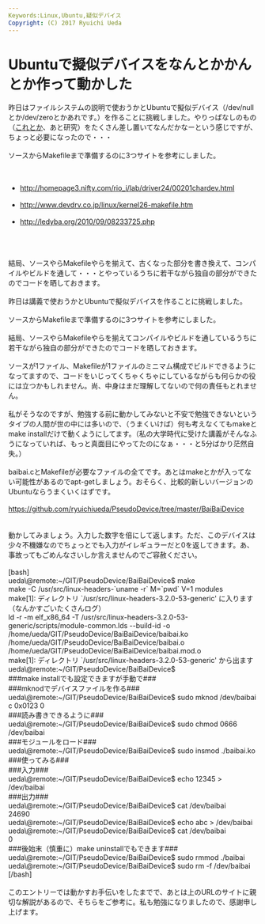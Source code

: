 ```yaml
---
Keywords:Linux,Ubuntu,疑似デバイス
Copyright: (C) 2017 Ryuichi Ueda
---
```

# Ubuntuで擬似デバイスをなんとかかんとか作って動かした
<!--:ja-->昨日はファイルシステムの説明で使おうかとUbuntuで擬似デバイス（/dev/nullとか/dev/zeroとかあれです。）を作ることに挑戦しました。やりっぱなしのもの（<a href="http://blog.ueda.asia/?p=2133" title="グルー言語を作る作業を少し進めた" target="_blank">これとか</a>、あと研究）をたくさん差し置いてなんだかなーという感じですが、ちょっと必要になったので・・・<br />
<br />
ソースからMakefileまで準備するのに3つサイトを参考にしました。<br />
<br />
<ul><br />
 <li><a href="http://homepage3.nifty.com/rio_i/lab/driver24/00201chardev.html" target="_blank">http://homepage3.nifty.com/rio_i/lab/driver24/00201chardev.html</a></li><br />
 <li><a href="http://www.devdrv.co.jp/linux/kernel26-makefile.htm" target="_blank">http://www.devdrv.co.jp/linux/kernel26-makefile.htm</a></li><br />
 <li><a href="http://ledyba.org/2010/09/08233725.php" target="_blank">http://ledyba.org/2010/09/08233725.php</a></li><br />
</ul><br />
<br />
結局、ソースやらMakefileやらを揃えて、古くなった部分を書き換えて、コンパイルやビルドを通して・・・とやっているうちに若干ながら独自の部分ができたのでコードを晒しておきます。<br />
<br />
<!--:--><!--:en-->昨日は講義で使おうかとUbuntuで擬似デバイスを作ることに挑戦しました。<br />
<br />
ソースからMakefileまで準備するのに3つサイトを参考にしました。<br />
<br />
結局、ソースやらMakefileやらを揃えてコンパイルやビルドを通しているうちに若干ながら独自の部分ができたのでコードを晒しておきます。<br />
<br />
ソースが1ファイル、Makefileが1ファイルのミニマム構成でビルドできるようになってますので、コードをいじってくちゃくちゃにしているながらも何らかの役には立つかもしれません。尚、中身はまだ理解してないので何の責任もとれません。<!--:--><!--more--><!--:ja--><br />
<br />
私がそうなのですが、勉強する前に動かしてみないと不安で勉強できないというタイプの人間が世の中には多いので、（うまくいけば）何も考えなくてもmakeとmake installだけで動くようにしてます。（私の大学時代に受けた講義がそんなふうになっていれば、もっと真面目にやってたのになぁ・・・と5分ばかり茫然自失。）<br />
<br />
baibai.cとMakefileが必要なファイルの全てです。あとはmakeとかが入ってない可能性があるのでapt-getしましょう。おそらく、比較的新しいバージョンのUbuntuならうまくいくはずです。<br />
<br />
<a href="https://github.com/ryuichiueda/PseudoDevice/tree/master/BaiBaiDevice" target="_blank">https://github.com/ryuichiueda/PseudoDevice/tree/master/BaiBaiDevice</a><br />
<br />
<br />
動かしてみましょう。入力した数字を倍にして返します。ただ、このデバイスは少々不機嫌なのでちょっとでも入力がイレギュラーだと0を返してきます。あ、事故ってもごめんなさいしか言えませんのでご容赦ください。<br />
<br />
[bash]<br />
ueda\@remote:~/GIT/PseudoDevice/BaiBaiDevice$ make<br />
make -C /usr/src/linux-headers-`uname -r` M=`pwd` V=1 modules<br />
make[1]: ディレクトリ `/usr/src/linux-headers-3.2.0-53-generic' に入ります<br />
（なんかすごいたくさんログ）<br />
 ld -r -m elf_x86_64 -T /usr/src/linux-headers-3.2.0-53-generic/scripts/module-common.lds --build-id -o /home/ueda/GIT/PseudoDevice/BaiBaiDevice/baibai.ko /home/ueda/GIT/PseudoDevice/BaiBaiDevice/baibai.o /home/ueda/GIT/PseudoDevice/BaiBaiDevice/baibai.mod.o<br />
make[1]: ディレクトリ `/usr/src/linux-headers-3.2.0-53-generic' から出ます<br />
ueda\@remote:~/GIT/PseudoDevice/BaiBaiDevice$ <br />
###make installでも設定できますが手動で###<br />
###mknodでデバイスファイルを作る###<br />
ueda\@remote:~/GIT/PseudoDevice/BaiBaiDevice$ sudo mknod /dev/baibai c 0x0123 0<br />
###読み書きできるように###<br />
ueda\@remote:~/GIT/PseudoDevice/BaiBaiDevice$ sudo chmod 0666 /dev/baibai<br />
###モジュールをロード###<br />
ueda\@remote:~/GIT/PseudoDevice/BaiBaiDevice$ sudo insmod ./baibai.ko<br />
###使ってみる###<br />
###入力###<br />
ueda\@remote:~/GIT/PseudoDevice/BaiBaiDevice$ echo 12345 &gt; /dev/baibai <br />
###出力###<br />
ueda\@remote:~/GIT/PseudoDevice/BaiBaiDevice$ cat /dev/baibai <br />
24690<br />
ueda\@remote:~/GIT/PseudoDevice/BaiBaiDevice$ echo abc &gt; /dev/baibai <br />
ueda\@remote:~/GIT/PseudoDevice/BaiBaiDevice$ cat /dev/baibai <br />
0<br />
###後始末（慎重に）make uninstallでもできます###<br />
ueda\@remote:~/GIT/PseudoDevice/BaiBaiDevice$ sudo rmmod ./baibai<br />
ueda\@remote:~/GIT/PseudoDevice/BaiBaiDevice$ sudo rm -f /dev/baibai<br />
[/bash]<br />
<br />
このエントリーでは動かすお手伝いをしたまでで、あとは上のURLのサイトに親切な解説があるので、そちらをご参考に。私も勉強になりましたので、感謝申し上げます。<!--:-->
